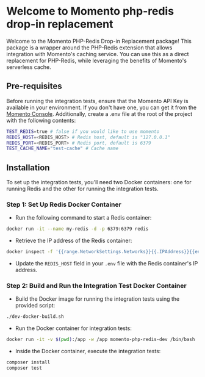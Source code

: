 # Welcome to Momento php-redis drop-in replacement

Welcome to the Momento PHP-Redis Drop-in Replacement package! This package is a wrapper around the PHP-Redis extension that allows integration with Momento's caching service. You can use this as a direct replacement for PHP-Redis, while leveraging the benefits of Momento's serverless cache.

## Pre-requisites

Before running the integration tests, ensure that the Momento API Key is available in your environment. If you don't have one, you can get it from the  [Momento Console](https://console.gomomento.com).
Additionally, create a .env file at the root of the project with the following contents:

```bash
TEST_REDIS=true # false if you would like to use momento
REDIS_HOST=<REDIS_HOST> # Redis host, default is "127.0.0.1"
REDIS_PORT=<REDIS_PORT> # Redis port, default is 6379
TEST_CACHE_NAME="test-cache" # Cache name
```

## Installation

To set up the integration tests, you'll need two Docker containers: one for running Redis and the other for running the integration tests.

### Step 1: Set Up Redis Docker Container

- Run the following command to start a Redis container:

```bash
docker run -it --name my-redis -d -p 6379:6379 redis
```

- Retrieve the IP address of the Redis container:

```bash
docker inspect -f '{{range.NetworkSettings.Networks}}{{.IPAddress}}{{end}}' my-redis
```

- Update the `REDIS_HOST` field in your `.env` file with the Redis container's IP address.

### Step 2: Build and Run the Integration Test Docker Container

- Build the Docker image for running the integration tests using the provided script:

```bash
./dev-docker-build.sh
```

- Run the Docker container for integration tests:

```bash
docker run -it -v $(pwd):/app -w /app momento-php-redis-dev /bin/bash
```

- Inside the Docker container, execute the integration tests:
    
```bash
composer install
composer test
```
